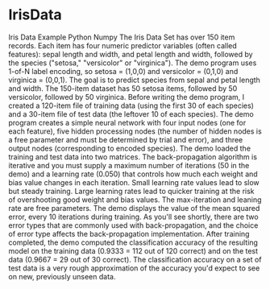 # IrisData
Iris Data Example Python Numpy
The Iris Data Set has over 150 item records. Each item has four numeric predictor variables (often called features): sepal length and width, and petal length and width, followed by the species ("setosa," "versicolor" or "virginica"). 
The demo program uses 1-of-N label encoding, so setosa = (1,0,0) and versicolor = (0,1,0) and virginica = (0,0,1). The goal is to predict species from sepal and petal length and width. 
The 150-item dataset has 50 setosa items, followed by 50 versicolor, followed by 50 virginica. Before writing the demo program, I created a 120-item file of training data (using the first 30 of each species) and a 30-item file of test data (the leftover 10 of each species). 
The demo program creates a simple neural network with four input nodes (one for each feature), five hidden processing nodes (the number of hidden nodes is a free parameter and must be determined by trial and error), and three output nodes (corresponding to encoded species). The demo loaded the training and test data into two matrices. 
The back-propagation algorithm is iterative and you must supply a maximum number of iterations (50 in the demo) and a learning rate (0.050) that controls how much each weight and bias value changes in each iteration. Small learning rate values lead to slow but steady training. Large learning rates lead to quicker training at the risk of overshooting good weight and bias values. The max-iteration and leaning rate are free parameters. 
The demo displays the value of the mean squared error, every 10 iterations during training. As you'll see shortly, there are two error types that are commonly used with back-propagation, and the choice of error type affects the back-propagation implementation. After training completed, the demo computed the classification accuracy of the resulting model on the training data (0.9333 = 112 out of 120 correct) and on the test data (0.9667 = 29 out of 30 correct). The classification accuracy on a set of test data is a very rough approximation of the accuracy you'd expect to see on new, previously unseen data. 
